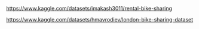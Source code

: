 https://www.kaggle.com/datasets/imakash3011/rental-bike-sharing

https://www.kaggle.com/datasets/hmavrodiev/london-bike-sharing-dataset

